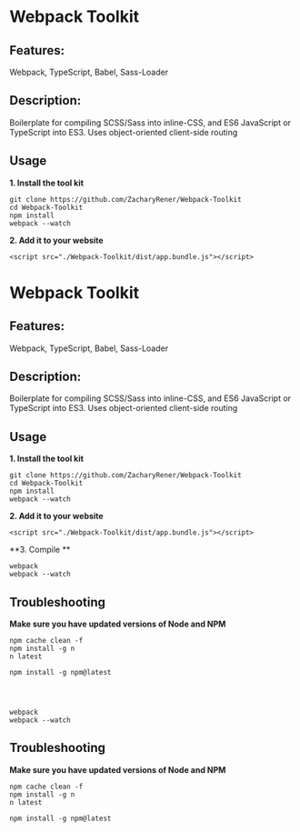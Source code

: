 # Webpack Toolkit
## Features:
Webpack, TypeScript, Babel, Sass-Loader
## Description:
Boilerplate for compiling SCSS/Sass into inline-CSS, and ES6 JavaScript or TypeScript into ES3. Uses object-oriented client-side routing
## Usage
**1. Install the tool kit**

    git clone https://github.com/ZacharyRener/Webpack-Toolkit
    cd Webpack-Toolkit
    npm install
    webpack --watch
    
**2. Add it to your website**

    <script src="./Webpack-Toolkit/dist/app.bundle.js"></script>
    
# Webpack Toolkit
## Features:
Webpack, TypeScript, Babel, Sass-Loader
## Description:
Boilerplate for compiling SCSS/Sass into inline-CSS, and ES6 JavaScript or TypeScript into ES3. Uses object-oriented client-side routing
## Usage
**1. Install the tool kit**

    git clone https://github.com/ZacharyRener/Webpack-Toolkit
    cd Webpack-Toolkit
    npm install
    webpack --watch
    
**2. Add it to your website**

    <script src="./Webpack-Toolkit/dist/app.bundle.js"></script>
    
**3. Compile **

    webpack
    webpack --watch
    
## Troubleshooting
**Make sure you have updated versions of Node and NPM**
    
    npm cache clean -f
    npm install -g n
    n latest
    
    npm install -g npm@latest
    



    webpack
    webpack --watch
    
## Troubleshooting
**Make sure you have updated versions of Node and NPM**
    
    npm cache clean -f
    npm install -g n
    n latest
    
    npm install -g npm@latest
    

